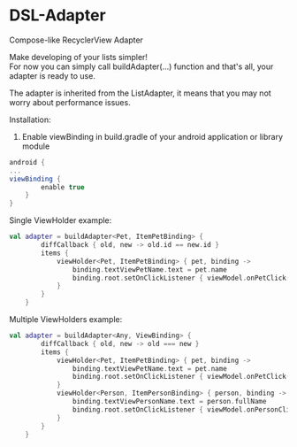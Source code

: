 # DSL-Adapter
Compose-like RecyclerView Adapter

Make developing of your lists simpler!</br>
For now you can simply call buildAdapter(...) function and that's all, your adapter is ready to use.

The adapter is inherited from the ListAdapter, it means that you may not worry about performance issues.


Installation:
1. Enable viewBinding in build.gradle of your android application or library module
```groovy
android {
...
viewBinding {
        enable true
    }
}
```

Single ViewHolder example:
```kotlin
val adapter = buildAdapter<Pet, ItemPetBinding> { 
        diffCallback { old, new -> old.id == new.id }
        items {
            viewHolder<Pet, ItemPetBinding> { pet, binding ->
                binding.textViewPetName.text = pet.name
                binding.root.setOnClickListener { viewModel.onPetClick(pet) }
            }
        }
    }
```
Multiple ViewHolders example:
```kotlin
val adapter = buildAdapter<Any, ViewBinding> {
        diffCallback { old, new -> old === new }
        items {
            viewHolder<Pet, ItemPetBinding> { pet, binding ->
                binding.textViewPetName.text = pet.name
                binding.root.setOnClickListener { viewModel.onPetClick(pet) }
            }
            viewHolder<Person, ItemPersonBinding> { person, binding ->
                binding.textViewPersonName.text = person.fullName
                binding.root.setOnClickListener { viewModel.onPersonClick(person) }
            }
        }
    }
```

